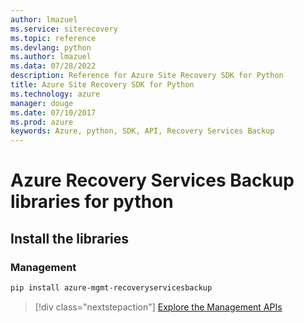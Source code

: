 ```yaml
---
author: lmazuel
ms.service: siterecovery
ms.topic: reference
ms.devlang: python
ms.author: lmazuel
ms.data: 07/28/2022
description: Reference for Azure Site Recovery SDK for Python
title: Azure Site Recovery SDK for Python
ms.technology: azure
manager: douge
ms.date: 07/10/2017
ms.prod: azure
keywords: Azure, python, SDK, API, Recovery Services Backup
---
```

# Azure Recovery Services Backup libraries for python

## Install the libraries


### Management

```bash
pip install azure-mgmt-recoveryservicesbackup
```
> [!div class="nextstepaction"]
> [Explore the Management APIs](/python/api/overview/azure/recoveryservicesbackup/management)
